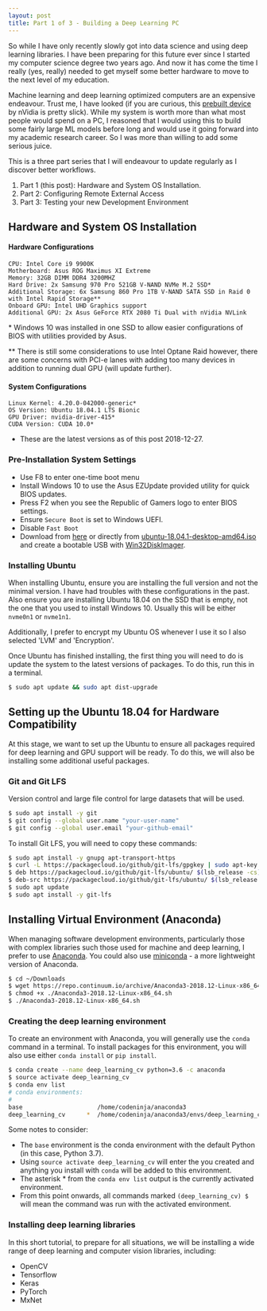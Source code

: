 ```yaml
---
layout: post
title: Part 1 of 3 - Building a Deep Learning PC
---
```


So while I have only recently slowly got into data science and using deep learning libraries. I have been preparing for 
this future ever since I started my computer science degree two years ago. And now it has come the time I really 
(yes, really) needed to get myself some better hardware to move to the next level of my education.

Machine learning and deep learning optimized computers are an expensive endeavour. Trust me, I have looked (if you are 
curious, this [prebuilt device](https://www.nvidia.com/en-au/data-center/dgx-2/) by nVidia is pretty slick). While my 
system is worth more than what most people would spend on a PC, I reasoned that I would using this to build some fairly
large ML models before long and would use it going forward into my academic research career. So I was more than willing
to add some serious juice. 

This is a three part series that I will endeavour to update regularly as I discover better workflows.
1. Part 1 (this post): Hardware and System OS Installation.
2. Part 2: Configuring Remote External Access
3. Part 3: Testing your new Development Environment 

## Hardware and System OS Installation
#### Hardware Configurations
```
CPU: Intel Core i9 9900K
Motherboard: Asus ROG Maximus XI Extreme
Memory: 32GB DIMM DDR4 3200MHZ
Hard Drive: 2x Samsung 970 Pro 521GB V-NAND NVMe M.2 SSD*
Additional Storage: 6x Samsung 860 Pro 1TB V-NAND SATA SSD in Raid 0 with Intel Rapid Storage**
Onboard GPU: Intel UHD Graphics support
Additional GPU: 2x Asus GeForce RTX 2080 Ti Dual with nVidia NVLink
```
\* Windows 10 was installed in one SSD to allow easier configurations of BIOS with utilities provided by Asus.

** There is still some considerations to use Intel Optane Raid however, there are some concerns with PCI-e lanes with adding too many devices in addition to running dual GPU (will update further). 

#### System Configurations
```
Linux Kernel: 4.20.0-042000-generic*
OS Version: Ubuntu 18.04.1 LTS Bionic
GPU Driver: nvidia-driver-415*
CUDA Version: CUDA 10.0*
```
* These are the latest versions as of this post 2018-12-27.

### Pre-Installation System Settings
* Use F8 to enter one-time boot menu 
* Install Windows 10 to use the Asus EZUpdate provided utility for quick BIOS updates.
* Press F2 when you see the Republic of Gamers logo to enter BIOS settings.
* Ensure `Secure Boot` is set to Windows UEFI.
* Disable `Fast Boot`
* Download from [here](http://releases.ubuntu.com/18.04/) or directly from 
[ubuntu-18.04.1-desktop-amd64.iso](http://releases.ubuntu.com/18.04/ubuntu-18.04.1-desktop-amd64.iso) and create a 
bootable USB with [Win32DiskImager](https://sourceforge.net/projects/win32diskimager/).

### Installing Ubuntu
When installing Ubuntu, ensure you are installing the full version and not the minimal version. I have had troubles with
these configurations in the past. Also ensure you are installing Ubuntu 18.04 on the SSD that is empty, not the one that you used to install Windows 10. Usually this will be either `nvme0n1` or `nvme1n1`.

Additionally, I prefer to encrypt my Ubuntu OS whenever I use it so I also selected 'LVM' and 'Encryption'.

Once Ubuntu has finished installing, the first thing you will need to do is update the system to the latest versions of packages. To do this, run this in a terminal.

```bash
$ sudo apt update && sudo apt dist-upgrade 
```

## Setting up the Ubuntu 18.04 for Hardware Compatibility
At this stage, we want to set up the Ubuntu to ensure all packages required for deep learning and GPU support will be ready. To do this, we will also be installing some additional useful packages.

### Git and Git LFS
Version control and large file control for large datasets that will be used. 

```bash
$ sudo apt install -y git
$ git config --global user.name "your-user-name"
$ git config --global user.email "your-github-email"
```

To install Git LFS, you will need to copy these commands:
```bash
$ sudo apt install -y gnupg apt-transport-https
$ curl -L https://packagecloud.io/github/git-lfs/gpgkey | sudo apt-key add -
$ deb https://packagecloud.io/github/git-lfs/ubuntu/ $(lsb_release -cs) main
$ deb-src https://packagecloud.io/github/git-lfs/ubuntu/ $(lsb_release -cs) main
$ sudo apt update
$ sudo apt install -y git-lfs
```


## Installing Virtual Environment (Anaconda)
When managing software development environments, particularly those with complex libraries such those used for machine and deep learning, I prefer to use [Anaconda](https://www.anaconda.com/what-is-anaconda/). You could also use [miniconda](https://conda.io/miniconda.html) - a more lightweight version of Anaconda.

```bash
$ cd ~/Downloads
$ wget https://repo.continuum.io/archive/Anaconda3-2018.12-Linux-x86_64.sh
$ chmod +x ./Anaconda3-2018.12-Linux-x86_64.sh
$ ./Anaconda3-2018.12-Linux-x86_64.sh
```

### Creating the deep learning environment
To create an environment with Anaconda, you will generally use the `conda` command in a terminal. To install packages for this environment, you will also use either `conda install` or `pip install`.

```bash
$ conda create --name deep_learning_cv python=3.6 -c anaconda
$ source activate deep_learning_cv
$ conda env list
# conda environments:
#
base                     /home/codeninja/anaconda3
deep_learning_cv      *  /home/codeninja/anaconda3/envs/deep_learning_cv
```
Some notes to consider:
* The `base` environment is the conda environment with the default Python (in this case, Python 3.7).
* Using `source activate deep_learning_cv` will enter the you created and anything you install with `conda` will be added to this environment. 
* The asterisk * from the `conda env list` output is the currently activated environment. 
* From this point onwards, all commands marked `(deep_learning_cv) $ ` will mean the command was run with the activated environment.

### Installing deep learning libraries
In this short tutorial, to prepare for all situations, we will be installing a wide range of deep learning and computer vision libraries, including:
* OpenCV
* Tensorflow
* Keras
* PyTorch
* MxNet


